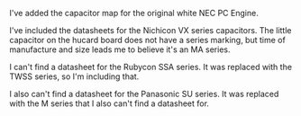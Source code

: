 I've added the capacitor map for the original white NEC PC Engine.

I've included the datasheets for the Nichicon VX series capacitors. The little capacitor on the hucard board does not have a series marking, but time of manufacture and size leads me to believe it's an MA series.

I can't find a datasheet for the Rubycon SSA series. It was replaced with the TWSS series, so I'm including that.

I also can't find a datasheet for the Panasonic SU series. It was replaced with the M series that I also can't find a datasheet for.

